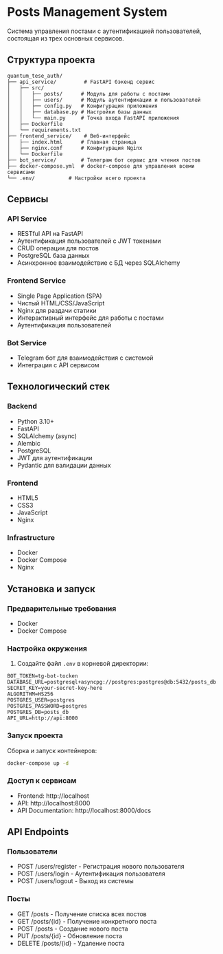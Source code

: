 # Posts Management System

Система управления постами с аутентификацией пользователей, состоящая из трех основных сервисов.

## Структура проекта

```
quantum_tesе_auth/
├── api_service/         # FastAPI бэкенд сервис
│   ├── src/
│   │   ├── posts/      # Модуль для работы с постами
│   │   ├── users/      # Модуль аутентификации и пользователей
│   │   ├── config.py   # Конфигурация приложения
│   │   ├── database.py # Настройки базы данных
│   │   └── main.py     # Точка входа FastAPI приложения
│   ├── Dockerfile
│   └── requirements.txt
├── frontend_service/    # Веб-интерфейс
│   ├── index.html      # Главная страница
│   ├── nginx.conf      # Конфигурация Nginx
│   └── Dockerfile
├── bot_service/        # Телеграм бот сервис для чтения постов
├── docker-compose.yml  # docker-compose для управления всеми сервисами
└── .env/           # Настройки всего проекта
```

## Сервисы

### API Service
- RESTful API на FastAPI
- Аутентификация пользователей с JWT токенами
- CRUD операции для постов
- PostgreSQL база данных
- Асинхронное взаимодействие с БД через SQLAlchemy

### Frontend Service
- Single Page Application (SPA)
- Чистый HTML/CSS/JavaScript
- Nginx для раздачи статики
- Интерактивный интерфейс для работы с постами
- Аутентификация пользователей

### Bot Service
- Telegram бот для взаимодействия с системой
- Интеграция с API сервисом

## Технологический стек

### Backend
- Python 3.10+
- FastAPI
- SQLAlchemy (async)
- Alembic
- PostgreSQL
- JWT для аутентификации
- Pydantic для валидации данных

### Frontend
- HTML5
- CSS3
- JavaScript
- Nginx

### Infrastructure
- Docker
- Docker Compose
- Nginx

## Установка и запуск

### Предварительные требования
- Docker
- Docker Compose

### Настройка окружения

1. Создайте файл `.env` в корневой директории:
```env
BOT_TOKEN=tg-bot-tocken
DATABASE_URL=postgresql+asyncpg://postgres:postgres@db:5432/posts_db
SECRET_KEY=your-secret-key-here
ALGORITHM=HS256
POSTGRES_USER=postgres
POSTGRES_PASSWORD=postgres
POSTGRES_DB=posts_db
API_URL=http://api:8000
```

### Запуск проекта

Сборка и запуск контейнеров:
```bash
docker-compose up -d
```


### Доступ к сервисам

- Frontend: http://localhost
- API: http://localhost:8000
- API Documentation: http://localhost:8000/docs

## API Endpoints

### Пользователи
- POST /users/register - Регистрация нового пользователя
- POST /users/login - Аутентификация пользователя
- POST /users/logout - Выход из системы

### Посты
- GET /posts - Получение списка всех постов
- GET /posts/{id} - Получение конкретного поста
- POST /posts - Создание нового поста
- PUT /posts/{id} - Обновление поста
- DELETE /posts/{id} - Удаление поста
